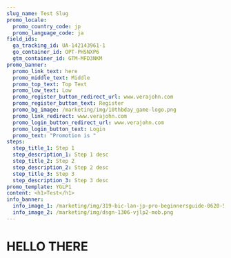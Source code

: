 ```yaml
---
slug_name: Test Slug
promo_locale:
  promo_country_code: jp
  promo_language_code: ja
field_ids:
  ga_tracking_id: UA-142143961-1
  go_container_id: OPT-PHSNXP6
  gtm_container_id: GTM-MFD3NKM
promo_banner:
  promo_link_text: here
  promo_middle_text: Middle
  promo_top_text: Top Text
  promo_low_text: Low
  promo_register_button_redirect_url: www.verajohn.com
  promo_register_button_text: Register
  promo_bg_image: /marketing/img/10thbday_game-logo.png
  promo_link_redirect: www.verajohn.com
  promo_login_button_redirect_url: www.verajohn.com
  promo_login_button_text: Login
  promo_text: "Promotion is "
steps:
  step_title_1: Step 1
  step_description_1: Step 1 desc
  step_title_2: Step 2
  step_description_2: Step 2 desc
  step_title_3: Step 3
  step_description_3: Step 3 desc
promo_template: YGLP1
content: <h1>Test</h1>
info_banner:
  info_image_1: /marketing/img/319-bic-lan-jp-pro-beginnersguide-0620-500WC-stamp.png
  info_image_2: /marketing/img/dsgn-1306-vjlp2-mob.png
---
```

<h1>HELLO THERE</h1>